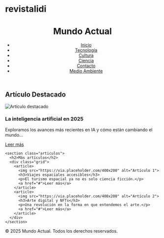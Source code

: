 # revistalidi
<!DOCTYPE html>
<html lang="es">
<head>
  <meta charset="UTF-8">
  <meta name="viewport" content="width=device-width, initial-scale=1">
  <title>Revista Digital - Revista Lidi</title>
  <link rel="stylesheet" href="styles.css">
</head>
<body>
  <header>
    <h1>Mundo Actual</h1>
    <nav>
      <ul>
        <li><a href="#">Inicio</a></li>
        <li><a href="#">Tecnología</a></li>
        <li><a href="#">Cultura</a></li>
        <li><a href="#">Ciencia</a></li>
        <li><a href="#">Contacto</a></li>
        <li><a href="#">Medio Ambiente</a></li>
      </ul>
    </nav>
  </header>

  <main>
    <section class="destacado">
      <h2>Artículo Destacado</h2>
      <article>
        <img src="https://via.placeholder.com/800x300" alt="Artículo destacado">
        <h3>La inteligencia artificial en 2025</h3>
        <p>Exploramos los avances más recientes en IA y cómo están cambiando el mundo...</p>
        <a href="#">Leer más</a>
      </article>
    </section>

    <section class="articulos">
      <h2>Más artículos</h2>
      <div class="grid">
        <article>
          <img src="https://via.placeholder.com/400x200" alt="Artículo 1">
          <h3>Viajes espaciales accesibles</h3>
          <p>El turismo espacial ya no es solo ciencia ficción.</p>
          <a href="#">Leer más</a>
        </article>
        <article>
          <img src="https://via.placeholder.com/400x200" alt="Artículo 2">
          <h3>Arte digital y NFTs</h3>
          <p>Una revolución en la forma en que entendemos el arte.</p>
          <a href="#">Leer más</a>
        </article>
      </div>
    </section>
  </main>

  <footer>
    <p>&copy; 2025 Mundo Actual. Todos los derechos reservados.</p>
  </footer>
</body>
</html>
